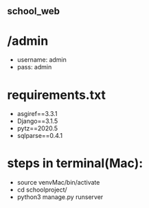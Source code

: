 ## school_web


# /admin
* username: admin
* pass: admin


# requirements.txt
* asgiref==3.3.1
* Django==3.1.5
* pytz==2020.5
* sqlparse==0.4.1


# steps in terminal(Mac):
* source venvMac/bin/activate
* cd schoolproject/
* python3 manage.py runserver
